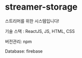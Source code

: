 # streamer-storage

스트리머를 위한 시스템입니다!

기술 스택 : ReactJS, JS, HTML, CSS

버전관리: npm

Database: firebase

